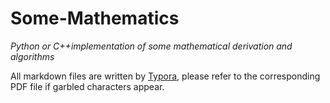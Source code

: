 # Some-Mathematics
*Python or C++implementation of some mathematical derivation and algorithms*

All markdown files are written by [Typora](https://typora.io/), please refer to the corresponding PDF file if garbled characters appear.
